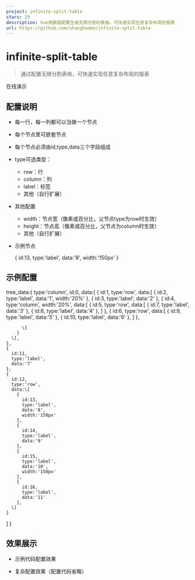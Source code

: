 ```yaml
---
project: infinite-split-table
stars: 29
description: Vue用数据配置生成无限分割的表格，可快速实现任意复杂布局的报表
url: https://github.com/shanghaobo/infinite-split-table
---
```


infinite-split-table
====================

> 通过配置无限分割表格，可快速实现任意复杂布局的报表

在线演示

配置说明
----

-   每一行，每一列都可以当做一个节点
-   每个节点里可嵌套节点
-   每个节点必须由id,type,data三个字段组成
-   type可选类型：
    -   row：行
    -   column：列
    -   label：标签
    -   其他（自行扩展）
-   其他配置
    -   width：节点宽（像素或百分比，父节点type为row时生效）
    -   height：节点高（像素或百分比，父节点为column时生效）
    -   其他（自行扩展）
-   示例节点
    
    {
      id:13,
      type:'label',
      data:'8',
      width:'150px'
    }
    

示例配置
----

tree\_data:{
  type:'column',
  id:0,
  data:\[
    {
      id:1,
      type:'row',
      data:\[
        {
          id:2,
          type:'label',
          data:'1',
          width:'20%'
        },
        {
          id:3,
          type:'label',
          data:'2'
        },
        {
          id:4,
          type:'column',
          width:'20%',
          data:\[
            {
              id:5,
              type:'row',
              data:\[
                {
                  id:7,
                  type:'label',
                  data:'3'
                },
                {
                  id:8,
                  type:'label',
                  data:'4'
                },
              \]
            },
            {
              id:6,
              type:'row',
              data:\[
                {
                  id:9,
                  type:'label',
                  data:'5'
                },
                {
                  id:10,
                  type:'label',
                  data:'6'
                },
              \]
            },

          \]
        }
      \],
    },
    {
      id:11,
      type:'label',
      data:'7'
    },
    {
      id:12,
      type:'row',
      data:\[
        {
          id:13,
          type:'label',
          data:'8',
          width:'150px'
        },
        {
          id:14,
          type:'label',
          data:'9'
        },
        {
          id:15,
          type:'label',
          data:'10',
          width:'150px'
        },
        {
          id:16,
          type:'label',
          data:'11'
        },
      \]
    }
  \]
}

效果展示
----

-   示例代码配置效果
    
-   复杂配置效果（配置代码省略）
